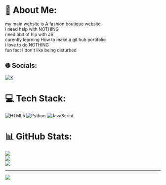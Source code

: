 # 💫 About Me:
my main website is A fashion boutique website<br>i need help with NOTHING<br>need abit of hlp with JS<br> curently learning How to make a git hub portifolio<br>i love to do NOTHING<br>fun fact I don't like being disturbed


## 🌐 Socials:
[![X](https://img.shields.io/badge/X-black.svg?logo=X&logoColor=white)](https://x.com/@chloenjeri21) 

# 💻 Tech Stack:
![HTML5](https://img.shields.io/badge/html5-%23E34F26.svg?style=for-the-badge&logo=html5&logoColor=white) ![Python](https://img.shields.io/badge/python-3670A0?style=for-the-badge&logo=python&logoColor=ffdd54) ![JavaScript](https://img.shields.io/badge/javascript-%23323330.svg?style=for-the-badge&logo=javascript&logoColor=%23F7DF1E)
# 📊 GitHub Stats:
![](https://github-readme-stats.vercel.app/api?username=INMChloe&theme=dark&hide_border=false&include_all_commits=true&count_private=false)<br/>
![](https://github-readme-streak-stats.herokuapp.com/?user=INMChloe&theme=dark&hide_border=false)<br/>
![](https://github-readme-stats.vercel.app/api/top-langs/?username=INMChloe&theme=dark&hide_border=false&include_all_commits=true&count_private=false&layout=compact)

---
[![](https://visitcount.itsvg.in/api?id=INMChloe&icon=0&color=0)](https://visitcount.itsvg.in)

<!-- Proudly created with GPRM ( https://gprm.itsvg.in ) -->
